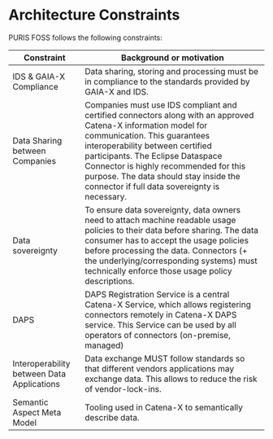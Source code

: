 # Architecture Constraints

PURIS FOSS follows the following constraints:

| Constraint                                 | Background or motivation                                                                                                                                                                                                                                                                                                                                 |
|--------------------------------------------|----------------------------------------------------------------------------------------------------------------------------------------------------------------------------------------------------------------------------------------------------------------------------------------------------------------------------------------------------------|
| IDS & GAIA-X Compliance                    | Data sharing, storing and processing must be in compliance to the standards provided by GAIA-X and IDS.                                                                                                                                                                                                                                                  |
| Data Sharing between Companies             | Companies must use IDS compliant and certified connectors along with an approved Catena-X information model for communication. This guarantees interoperability between certified participants. The Eclipse Dataspace Connector is highly recommended for this purpose. The data should stay inside the connector if full data sovereignty is necessary. |
| Data sovereignty                           | To ensure data sovereignty, data owners need to attach machine readable usage policies to their data before sharing. The data consumer has to accept the usage policies before processing the data. Connectors (+ the underlying/corresponding systems) must technically enforce those usage policy descriptions.                                        |
| DAPS                                       | DAPS Registration Service is a central Catena-X Service, which allows registering connectors remotely in Catena-X DAPS service. This Service can be used by all operators of connectors (on-premise, managed)                                                                                                                                            |
| Interoperability between Data Applications | Data exchange MUST follow standards so that different vendors applications may exchange data. This allows to reduce the risk of vendor-lock-ins.                                                                                                                                                                                                         |
| Semantic Aspect Meta Model                 | Tooling used in Catena-X to semantically describe data.                                                                                                                                                                                                                                                                                                  |

